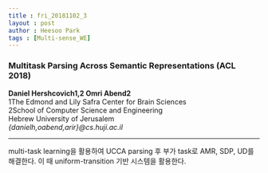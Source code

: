 ```yaml
---
title : fri_20181102_3
layout : post
author : Heesoo Park
tags : [Multi-sense_WE]
---
```


<h3>Multitask Parsing Across Semantic Representations (ACL 2018)</h3>


<p>

<b>Daniel Hershcovich1,2 Omri Abend2</b><br/>
1The Edmond and Lily Safra Center for Brain Sciences<br/>
2School of Computer Science and Engineering<br/>
Hebrew University of Jerusalem<br/>
<em>{danielh,oabend,arir}@cs.huji.ac.il</em>





</p>

<hr />
<p>
multi-task learning을 활용하여 UCCA parsing 후 부가 task로 AMR, SDP, UD를 해결한다. 이 때 uniform-transition 기반 시스템을 활용한다.
</p>
